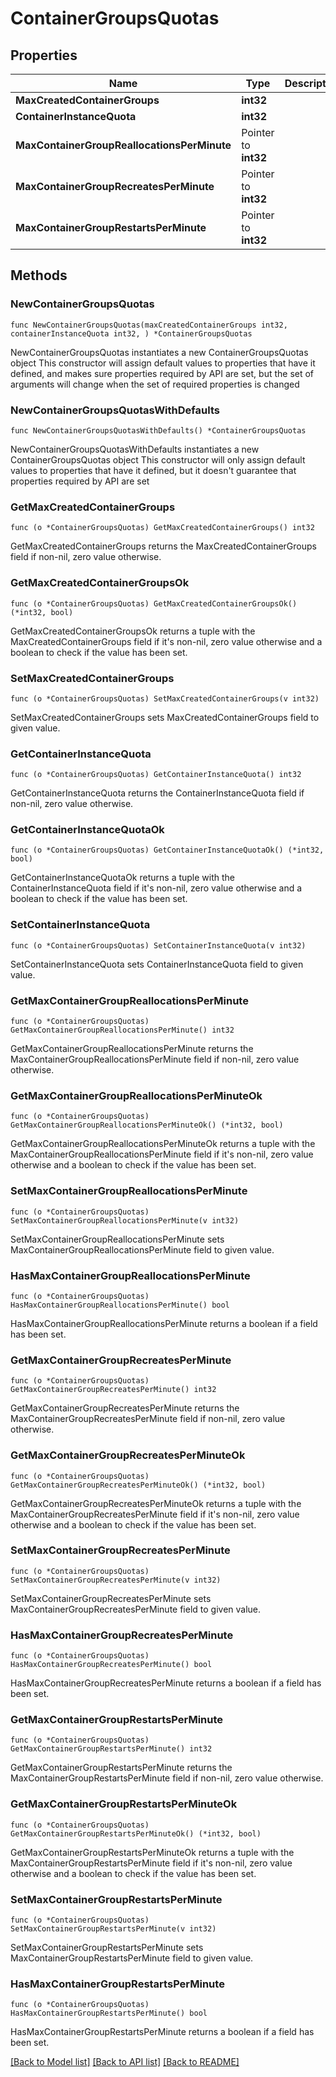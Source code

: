 # ContainerGroupsQuotas

## Properties

Name | Type | Description | Notes
------------ | ------------- | ------------- | -------------
**MaxCreatedContainerGroups** | **int32** |  | 
**ContainerInstanceQuota** | **int32** |  | 
**MaxContainerGroupReallocationsPerMinute** | Pointer to **int32** |  | [optional] [default to 10]
**MaxContainerGroupRecreatesPerMinute** | Pointer to **int32** |  | [optional] [default to 10]
**MaxContainerGroupRestartsPerMinute** | Pointer to **int32** |  | [optional] [default to 10]

## Methods

### NewContainerGroupsQuotas

`func NewContainerGroupsQuotas(maxCreatedContainerGroups int32, containerInstanceQuota int32, ) *ContainerGroupsQuotas`

NewContainerGroupsQuotas instantiates a new ContainerGroupsQuotas object
This constructor will assign default values to properties that have it defined,
and makes sure properties required by API are set, but the set of arguments
will change when the set of required properties is changed

### NewContainerGroupsQuotasWithDefaults

`func NewContainerGroupsQuotasWithDefaults() *ContainerGroupsQuotas`

NewContainerGroupsQuotasWithDefaults instantiates a new ContainerGroupsQuotas object
This constructor will only assign default values to properties that have it defined,
but it doesn't guarantee that properties required by API are set

### GetMaxCreatedContainerGroups

`func (o *ContainerGroupsQuotas) GetMaxCreatedContainerGroups() int32`

GetMaxCreatedContainerGroups returns the MaxCreatedContainerGroups field if non-nil, zero value otherwise.

### GetMaxCreatedContainerGroupsOk

`func (o *ContainerGroupsQuotas) GetMaxCreatedContainerGroupsOk() (*int32, bool)`

GetMaxCreatedContainerGroupsOk returns a tuple with the MaxCreatedContainerGroups field if it's non-nil, zero value otherwise
and a boolean to check if the value has been set.

### SetMaxCreatedContainerGroups

`func (o *ContainerGroupsQuotas) SetMaxCreatedContainerGroups(v int32)`

SetMaxCreatedContainerGroups sets MaxCreatedContainerGroups field to given value.


### GetContainerInstanceQuota

`func (o *ContainerGroupsQuotas) GetContainerInstanceQuota() int32`

GetContainerInstanceQuota returns the ContainerInstanceQuota field if non-nil, zero value otherwise.

### GetContainerInstanceQuotaOk

`func (o *ContainerGroupsQuotas) GetContainerInstanceQuotaOk() (*int32, bool)`

GetContainerInstanceQuotaOk returns a tuple with the ContainerInstanceQuota field if it's non-nil, zero value otherwise
and a boolean to check if the value has been set.

### SetContainerInstanceQuota

`func (o *ContainerGroupsQuotas) SetContainerInstanceQuota(v int32)`

SetContainerInstanceQuota sets ContainerInstanceQuota field to given value.


### GetMaxContainerGroupReallocationsPerMinute

`func (o *ContainerGroupsQuotas) GetMaxContainerGroupReallocationsPerMinute() int32`

GetMaxContainerGroupReallocationsPerMinute returns the MaxContainerGroupReallocationsPerMinute field if non-nil, zero value otherwise.

### GetMaxContainerGroupReallocationsPerMinuteOk

`func (o *ContainerGroupsQuotas) GetMaxContainerGroupReallocationsPerMinuteOk() (*int32, bool)`

GetMaxContainerGroupReallocationsPerMinuteOk returns a tuple with the MaxContainerGroupReallocationsPerMinute field if it's non-nil, zero value otherwise
and a boolean to check if the value has been set.

### SetMaxContainerGroupReallocationsPerMinute

`func (o *ContainerGroupsQuotas) SetMaxContainerGroupReallocationsPerMinute(v int32)`

SetMaxContainerGroupReallocationsPerMinute sets MaxContainerGroupReallocationsPerMinute field to given value.

### HasMaxContainerGroupReallocationsPerMinute

`func (o *ContainerGroupsQuotas) HasMaxContainerGroupReallocationsPerMinute() bool`

HasMaxContainerGroupReallocationsPerMinute returns a boolean if a field has been set.

### GetMaxContainerGroupRecreatesPerMinute

`func (o *ContainerGroupsQuotas) GetMaxContainerGroupRecreatesPerMinute() int32`

GetMaxContainerGroupRecreatesPerMinute returns the MaxContainerGroupRecreatesPerMinute field if non-nil, zero value otherwise.

### GetMaxContainerGroupRecreatesPerMinuteOk

`func (o *ContainerGroupsQuotas) GetMaxContainerGroupRecreatesPerMinuteOk() (*int32, bool)`

GetMaxContainerGroupRecreatesPerMinuteOk returns a tuple with the MaxContainerGroupRecreatesPerMinute field if it's non-nil, zero value otherwise
and a boolean to check if the value has been set.

### SetMaxContainerGroupRecreatesPerMinute

`func (o *ContainerGroupsQuotas) SetMaxContainerGroupRecreatesPerMinute(v int32)`

SetMaxContainerGroupRecreatesPerMinute sets MaxContainerGroupRecreatesPerMinute field to given value.

### HasMaxContainerGroupRecreatesPerMinute

`func (o *ContainerGroupsQuotas) HasMaxContainerGroupRecreatesPerMinute() bool`

HasMaxContainerGroupRecreatesPerMinute returns a boolean if a field has been set.

### GetMaxContainerGroupRestartsPerMinute

`func (o *ContainerGroupsQuotas) GetMaxContainerGroupRestartsPerMinute() int32`

GetMaxContainerGroupRestartsPerMinute returns the MaxContainerGroupRestartsPerMinute field if non-nil, zero value otherwise.

### GetMaxContainerGroupRestartsPerMinuteOk

`func (o *ContainerGroupsQuotas) GetMaxContainerGroupRestartsPerMinuteOk() (*int32, bool)`

GetMaxContainerGroupRestartsPerMinuteOk returns a tuple with the MaxContainerGroupRestartsPerMinute field if it's non-nil, zero value otherwise
and a boolean to check if the value has been set.

### SetMaxContainerGroupRestartsPerMinute

`func (o *ContainerGroupsQuotas) SetMaxContainerGroupRestartsPerMinute(v int32)`

SetMaxContainerGroupRestartsPerMinute sets MaxContainerGroupRestartsPerMinute field to given value.

### HasMaxContainerGroupRestartsPerMinute

`func (o *ContainerGroupsQuotas) HasMaxContainerGroupRestartsPerMinute() bool`

HasMaxContainerGroupRestartsPerMinute returns a boolean if a field has been set.


[[Back to Model list]](../README.md#documentation-for-models) [[Back to API list]](../README.md#documentation-for-api-endpoints) [[Back to README]](../README.md)


